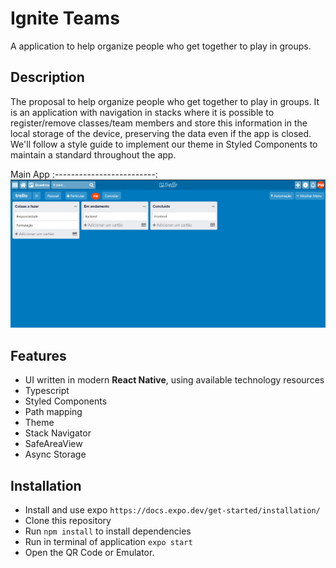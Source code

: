 # Ignite Teams

A application to help organize people who get together to play in groups. 

## Description

The proposal to help organize people who get together to play in groups. 
It is an application with navigation in stacks where it is possible to register/remove classes/team members and store this information in the local storage of the device, preserving the data even if the app is closed. 
We'll follow a style guide to implement our theme in Styled Components to maintain a standard throughout the app.

Main App
:-------------------------:
![](https://github.com/Pedrowesley/Trello-clone-Angular/blob/main/src/assets/screenshots/main.PNG "Main")

## Features

- UI written in modern **React Native**, using available technology resources
- Typescript
- Styled Components
- Path mapping
- Theme
- Stack Navigator
- SafeAreaView
- Async Storage

## Installation

- Install and use expo `https://docs.expo.dev/get-started/installation/`
- Clone this repository
- Run `npm install` to install dependencies
- Run in terminal of application `expo start`
- Open the QR Code or Emulator.
